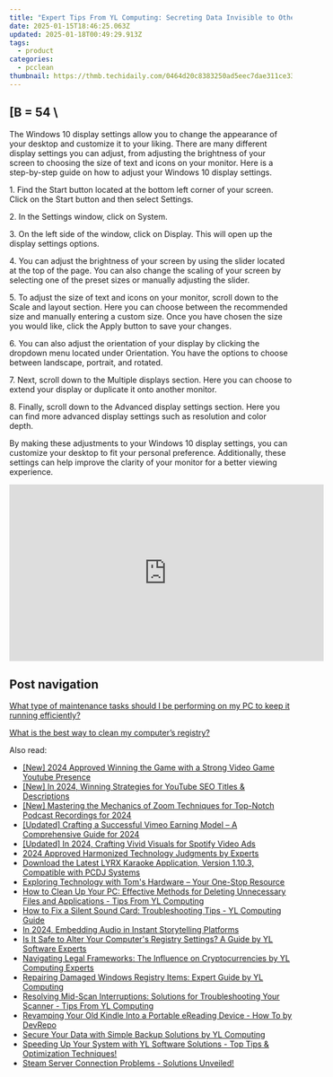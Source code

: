 ```yaml
---
title: "Expert Tips From YL Computing: Secreting Data Invisible to Others in Windows 11"
date: 2025-01-15T18:46:25.063Z
updated: 2025-01-18T00:49:29.913Z
tags:
  - product
categories:
  - pcclean
thumbnail: https://thmb.techidaily.com/0464d20c8383250ad5eec7dae311ce3366a21c1ceecc558739dbb36535dbfcf9.jpg
---
```


## \[B = 54 \

The Windows 10 display settings allow you to change the appearance of your desktop and customize it to your liking. There are many different display settings you can adjust, from adjusting the brightness of your screen to choosing the size of text and icons on your monitor. Here is a step-by-step guide on how to adjust your Windows 10 display settings. 

1\. Find the Start button located at the bottom left corner of your screen. Click on the Start button and then select Settings.

2\. In the Settings window, click on System.

3\. On the left side of the window, click on Display. This will open up the display settings options. 

4\. You can adjust the brightness of your screen by using the slider located at the top of the page. You can also change the scaling of your screen by selecting one of the preset sizes or manually adjusting the slider.

5\. To adjust the size of text and icons on your monitor, scroll down to the Scale and layout section. Here you can choose between the recommended size and manually entering a custom size. Once you have chosen the size you would like, click the Apply button to save your changes.

6\. You can also adjust the orientation of your display by clicking the dropdown menu located under Orientation. You have the options to choose between landscape, portrait, and rotated.

7\. Next, scroll down to the Multiple displays section. Here you can choose to extend your display or duplicate it onto another monitor.

8\. Finally, scroll down to the Advanced display settings section. Here you can find more advanced display settings such as resolution and color depth. 

By making these adjustments to your Windows 10 display settings, you can customize your desktop to fit your personal preference. Additionally, these settings can help improve the clarity of your monitor for a better viewing experience.

<!-- affiliate ads begin -->
<iframe width="560" height="315" src="https://www.youtube.com/embed/zWYVKFk3yPQ?si=Yu7xsjIYgRiq8zHk" title="YouTube video player" frameborder="0" allow="accelerometer; autoplay; clipboard-write; encrypted-media; gyroscope; picture-in-picture; web-share" referrerpolicy="strict-origin-when-cross-origin" allowfullscreen></iframe>
<!-- affiliate ads end -->

## Post navigation

[What type of maintenance tasks should I be performing on my PC to keep it running efficiently?](https://tools.techidaily.com/pcclean/products/)

[What is the best way to clean my computer’s registry?](https://tools.techidaily.com/pcclean/products/)

<ins class="adsbygoogle"
     style="display:block"
     data-ad-format="autorelaxed"
     data-ad-client="ca-pub-7571918770474297"
     data-ad-slot="1223367746"></ins>

<ins class="adsbygoogle"
     style="display:block"
     data-ad-client="ca-pub-7571918770474297"
     data-ad-slot="8358498916"
     data-ad-format="auto"
     data-full-width-responsive="true"></ins>

<span class="atpl-alsoreadstyle">Also read:</span>
<div><ul>
<li><a href="https://youtube-lab.techidaily.com/024-approved-winning-the-game-with-a-strong-video-game-youtube-presence/"><u>[New] 2024 Approved Winning the Game with a Strong Video Game Youtube Presence</u></a></li>
<li><a href="https://youtube-lab.techidaily.com/n-2024-winning-strategies-for-youtube-seo-titles-and-descriptions/"><u>[New] In 2024, Winning Strategies for YouTube SEO Titles & Descriptions</u></a></li>
<li><a href="https://desktop-recording.techidaily.com/new-mastering-the-mechanics-of-zoom-techniques-for-top-notch-podcast-recordings-for-2024/"><u>[New] Mastering the Mechanics of Zoom Techniques for Top-Notch Podcast Recordings for 2024</u></a></li>
<li><a href="https://vimeo-videos.techidaily.com/updated-crafting-a-successful-vimeo-earning-model-a-comprehensive-guide-for-2024/"><u>[Updated] Crafting a Successful Vimeo Earning Model – A Comprehensive Guide for 2024</u></a></li>
<li><a href="https://vimeo-videos.techidaily.com/updated-in-2024-crafting-vivid-visuals-for-spotify-video-ads/"><u>[Updated] In 2024, Crafting Vivid Visuals for Spotify Video Ads</u></a></li>
<li><a href="https://digital-screen-recording.techidaily.com/2024-approved-harmonized-technology-judgments-by-experts/"><u>2024 Approved Harmonized Technology Judgments by Experts</u></a></li>
<li><a href="https://discover-bits.techidaily.com/download-the-latest-lyrx-karaoke-application-version-1103-compatible-with-pcdj-systems/"><u>Download the Latest LYRX Karaoke Application, Version 1.10.3, Compatible with PCDJ Systems</u></a></li>
<li><a href="https://hardware-reviews.techidaily.com/exploring-technology-with-toms-hardware-your-one-stop-resource/"><u>Exploring Technology with Tom's Hardware – Your One-Stop Resource</u></a></li>
<li><a href="https://discover-bits.techidaily.com/how-to-clean-up-your-pc-effective-methods-for-deleting-unnecessary-files-and-applications-tips-from-yl-computing/"><u>How to Clean Up Your PC: Effective Methods for Deleting Unnecessary Files and Applications - Tips From YL Computing</u></a></li>
<li><a href="https://discover-bits.techidaily.com/how-to-fix-a-silent-sound-card-troubleshooting-tips-yl-computing-guide/"><u>How to Fix a Silent Sound Card: Troubleshooting Tips - YL Computing Guide</u></a></li>
<li><a href="https://facebook-clips.techidaily.com/in-2024-embedding-audio-in-instant-storytelling-platforms/"><u>In 2024, Embedding Audio in Instant Storytelling Platforms</u></a></li>
<li><a href="https://discover-bits.techidaily.com/is-it-safe-to-alter-your-computers-registry-settings-a-guide-by-yl-software-experts/"><u>Is It Safe to Alter Your Computer's Registry Settings? A Guide by YL Software Experts</u></a></li>
<li><a href="https://discover-bits.techidaily.com/navigating-legal-frameworks-the-influence-on-cryptocurrencies-by-yl-computing-experts/"><u>Navigating Legal Frameworks: The Influence on Cryptocurrencies by YL Computing Experts</u></a></li>
<li><a href="https://discover-bits.techidaily.com/repairing-damaged-windows-registry-items-expert-guide-by-yl-computing/"><u>Repairing Damaged Windows Registry Items: Expert Guide by YL Computing</u></a></li>
<li><a href="https://discover-bits.techidaily.com/resolving-mid-scan-interruptions-solutions-for-troubleshooting-your-scanner-tips-from-yl-computing/"><u>Resolving Mid-Scan Interruptions: Solutions for Troubleshooting Your Scanner - Tips From YL Computing</u></a></li>
<li><a href="https://hardware-help.techidaily.com/revamping-your-old-kindle-into-a-portable-ereading-device-how-to-by-devrepo/"><u>Revamping Your Old Kindle Into a Portable eReading Device - How To by DevRepo</u></a></li>
<li><a href="https://discover-bits.techidaily.com/secure-your-data-with-simple-backup-solutions-by-yl-computing/"><u>Secure Your Data with Simple Backup Solutions by YL Computing</u></a></li>
<li><a href="https://discover-bits.techidaily.com/speeding-up-your-system-with-yl-software-solutions-top-tips-and-optimization-techniques/"><u>Speeding Up Your System with YL Software Solutions - Top Tips & Optimization Techniques!</u></a></li>
<li><a href="https://win-solutions.techidaily.com/1723013987846-steam-server-connection-problems-solutions-unveiled/"><u>Steam Server Connection Problems - Solutions Unveiled!</u></a></li>
</ul></div>

